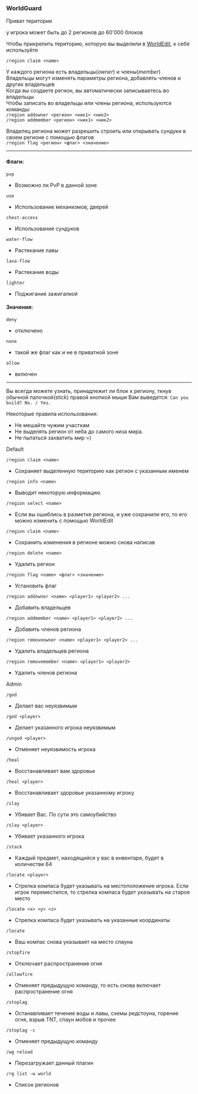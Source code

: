 ### WorldGuard ###

Приват територии

у игрока может быть до 2 регионов до 60'000 блоков

Чтобы прикрепить територию, которую вы выделили в [WorldEdit](worldedit.md), к себе используйте

`/region claim <name>`

У каждого региона есть владельцы(*owner*) и члены(*member*)  
Владельцы могут изменять параметры региона, добавлять членов и других владельцев  
Когда вы создаете регион, вы автоматически записываетесь во владельцы  
Чтобы записать во владельцы или члены региона, используются команды:  
`/region addowner <регион> <ник1> <ник2>`  
`/region addmember <регион> <ник1> <ник2>`

Владелец региона может разрешить строить или открывать сундуки в своем регионе с помощью флагов  
`/region flag <регион> <флаг> <значение>`

---

#### Флаги:
`pvp`
- Возможно ли PvP в данной зоне

`use`
- Использование механизмов, дверей

`chest-access`
- Использование сундуков

`water-flow`
- Растекание лавы

`lava-flow`
- Растекание воды

`lighter`
- Поджигание зажигалкой

#### Значения:
`deny`
- отключено

`none`
- такой же флаг как и не в приватной зоне

`allow`
- включен

---

Вы всегда можете узнать, принадлежит ли блок к региону, ткнув обычной палочкой(stick)  правой кнопкой мыши
Вам выведется:
`Can you build? No. / Yes.`

Некоторые правила использования:
- Не мешайте чужим участкам
- Не выделять регион от неба до самого низа мира.
- Не пытаться захватить мир =)

Default

`/region claim <name>`
- Сохраняет выделенную територию как регион с указанным именем

`/region info <name>`
- Выводит некоторую информацию

`/region select <name>`
- Если вы ошиблись в разметке региона, и уже сохранили его, то его можно изменить с помощью 
WorldEdit

`/region claim <name>`
- Сохранить изменения в регионе можно снова написав

`/region delete <name>`
- Удалить регион

`/region flag <name> <флаг> <значение>`
- Установить флаг

`/region addowner <name> <player1> <player2> ...`
- Добавить владельцев

`/region addmember <name> <player1> <player2> ...`
- Добавить членов региона

`/region removeowner <name> <player1> <player2> ...`
- Удалить владельцев региона

`/region removemember <name> <player1> <player2>`
- Удалить членов региона


Admin

`/god`
- Делает вас неуязвимым

`/god <player>`
- Делает указанного игрока неуязвимым

`/ungod <player>`
- Отменяет неуязвимость игрока

`/heal`
- Восстанавливает вам здоровье

`/heal <player>`
- Восстанавливает здоровье указанному игроку

`/slay`
- Убивает Вас. По сути это самоубийство

`/slay <player>`
- Убивает указанного игрока

`/stack`
- Каждый предмет, находящийся у вас в инвентаре, будет в количестве 64

`/locate <player>`
- Стрелка компаса будет указывать на местоположение игрока. Если игрок переместился, то стрелка компаса будет указывать на старое место

`/locate <x> <y> <z>`
- Стрелка компаса будет указывать на указанные координаты

`/locate`
- Ваш компас снова указывает на место спауна

`/stopfire`
- Отключает распространение огня

`/allowfire`
- Отменяет предыдущую команду, то есть снова включает распространение огня

`/stoplag`
- Останавливает течение воды и лавы, схемы редстоуна, горение огня, взрыв TNT, спаун мобов и прочее

`/stoplag -c`
- Отменяет предыдущую команду

`/wg reload`
- Перезагружает данный плагин

`/rg list -w world`
- Список регионов